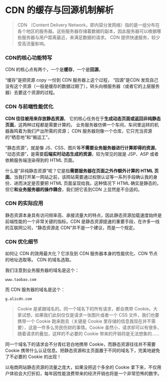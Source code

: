 # CDN 的缓存与回源机制解析

> CDN （Content Delivery Network，即内容分发网络）指的是一组分布在各个地区的服务器。这些服务器存储着数据的副本，因此服务器可以根据哪些服务器与用户距离最近，来满足数据的请求。 CDN 提供快速服务，较少受高流量影响。

### CDN的核心功能特写

CDN 的核心点有两个，一个是**缓存**，一个是**回源**。

“缓存”是把资源 copy 一份到 CDN 服务器上这个过程，
“回源”是CDN 发现自己没有这个资源（一般是缓存的数据过期了），转头向根服务器（或者它的上层服务器）去要这个资源的过程。

### CDN 与前端性能优化
**CDN 往往被用来存放静态资源**。
它的核心任务在于**生成动态页面或返回非纯静态页面**，这两种过程都是需要计算的。
业务服务器仿佛一个车间，车间里运转的机器轰鸣着为我们产出所需的资源；
CDN 服务器则像一个仓库，它只充当资源的“栖息地”和“搬运工”。

“静态资源”，就是像 JS、CSS、图片等**不需要业务服务器进行计算即得的资源**。
“动态资源”，是需要**后端实时动态生成的资源**，较为常见的就是 JSP、ASP 或者依赖服务端渲染得到的 HTML 页面。

什么是“非纯静态资源”呢？它是指**需要服务器在页面之外作额外计算的 HTML 页面**。当我打开某一网站之前，该网站需要通过权限认证等一系列手段确认我的身份、进而决定是否要把 HTML 页面呈现给我。这种情况下 HTML 确实是静态的，但它**和业务服务器的操作耦合**，我们把它丢到CDN 上显然是不合适的。

### CDN 的实际应用

静态资源本身具有访问频率高、承接流量大的特点，因此静态资源加载速度始终是前端性能的一个非常关键的指标。CDN 是静态资源提速的重要手段，在许多一线的互联网公司，“静态资源走 CDN”并不是一个建议，而是一个规定。

### CDN 优化细节

如何让 CDN 的效用最大化？它涉及到 CDN 服务器本身的性能优化、CDN 节点的地址选取等。
CDN 的域名选取。

我们注意到业务服务器的域名是这个：

```
www.taobao.com

```

而 CDN 服务器的域名是这个：

```
g.alicdn.com

```


> Cookie 是紧跟域名的。同一个域名下的所有请求，都会携带 Cookie。大家试想，如果我们此刻仅仅是请求一张图片或者一个 CSS 文件，我们也要携带一个 Cookie 跑来跑去（关键是 Cookie 里存储的信息我现在并不需要），这是一件多么劳民伤财的事情。Cookie 虽然小，请求却可以有很多，随着请求的叠加，这样的不必要的 Cookie 带来的开销将是无法想象的……

同一个域名下的请求会不分青红皂白地携带 Cookie，而静态资源往往并不需要 Cookie 携带什么认证信息。把静态资源和主页面置于不同的域名下，完美地避免了不必要的 Cookie 的出现！

以电商网站静态资源的流量之庞大，如果没把这个多余的 Cookie 拿下来，不仅用户体验会大打折扣，每年因性能浪费带来的经济开销也将是一个非常恐怖的数字。